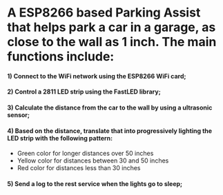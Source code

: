 # A ESP8266 based Parking Assist that helps park a car in a garage, as close to the wall as 1 inch. The main functions include:

#### 1) Connect to the WiFi network using the ESP8266 WiFi card;
#### 2) Control a 2811 LED strip using the FastLED library;
#### 3) Calculate the distance from the car to the wall by using a ultrasonic sensor;
#### 4) Based on the distance, translate that into progressively lighting the LED strip with the following pattern:
   * Green color for longer distances over 50 inches
   * Yellow color for distances between 30 and 50 inches
   * Red color for distances less than 30 inches
#### 5) Send a log to the rest service when the lights go to sleep;
